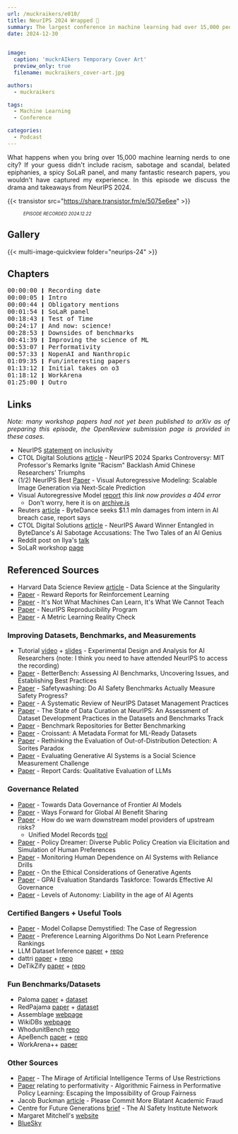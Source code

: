 ```yaml
---
url: /muckraikers/e010/
title: NeurIPS 2024 Wrapped 🌯
summary: The largest conference in machine learning had over 15,000 people in attendance, and so much tea!
date: 2024-12-30
 

image:
  caption: 'muckrAIkers Temporary Cover Art'
  preview_only: true
  filename: muckraikers_cover-art.jpg

authors:
  - muckraikers

tags:
  - Machine Learning
  - Conference

categories: 
  - Podcast
---
```


<div style="text-align: justify">
What happens when you bring over 15,000 machine learning nerds to one city? If your guess didn't include racism, sabotage and scandal, belated epiphanies, a spicy SoLaR panel, and many fantastic research papers, you wouldn't have captured my experience. In this episode we discuss the drama and takeaways from NeurIPS 2024.


{{< transistor src="https://share.transistor.fm/e/5075e6ee" >}}
<div style="font-size: x-small;font-style: italic;padding-left: 2.25rem;">EPISODE RECORDED 2024.12.22</a></div>
</div>


## Gallery

{{< multi-image-quickview folder="neurips-24" >}}

## Chapters

<div style="text-align: left; font-family:monospace;">
00:00:00 ❙ Recording date<br>
00:00:05 ❙ Intro<br>
00:00:44 ❙ Obligatory mentions<br>
00:01:54 ❙ SoLaR panel<br>
00:18:43 ❙ Test of Time<br>
00:24:17 ❙ And now: science!<br>
00:28:53 ❙ Downsides of benchmarks<br>
00:41:39 ❙ Improving the science of ML<br>
00:53:07 ❙ Performativity<br>
00:57:33 ❙ NopenAI and Nanthropic<br>
01:09:35 ❙ Fun/interesting papers<br>
01:13:12 ❙ Initial takes on o3<br>
01:18:12 ❙ WorkArena<br>
01:25:00 ❙ Outro
</div>

## Links

<div style="text-align: justify">

_Note: many workshop papers had not yet been published to arXiv as of preparing this episode, the OpenReview submission page is provided in these cases._

</div>

- NeurIPS [statement](https://neurips.cc/Conferences/2024/StatementOnInclusivity) on inclusivity
- CTOL Digital Solutions [article](https://www.ctol.digital/news/neurips-2024-controversy-mit-professor-remarks-chinese-researchers-triumphs/) - NeurIPS 2024 Sparks Controversy: MIT Professor's Remarks Ignite "Racism" Backlash Amid Chinese Researchers’ Triumphs
- (1/2) NeurIPS Best [Paper](https://arxiv.org/abs/2404.02905) - Visual Autoregressive Modeling: Scalable Image Generation via Next-Scale Prediction
- Visual Autoregressive Model [report](https://var-integrity-report.github.io) *this link now provides a 404 error*
  - Don't worry, here it is on [archive.is](https://archive.is/5GklT)
- Reuters [article](https://www.reuters.com/technology/artificial-intelligence/bytedance-seeks-11-mln-damages-intern-ai-breach-case-report-says-2024-11-28/) - ByteDance seeks $1.1 mln damages from intern in AI breach case, report says
- CTOL Digital Solutions [article](https://www.ctol.digital/news/ai-genius-neurips-win-bytedance-legal-battle/) - NeurIPS Award Winner Entangled in ByteDance's AI Sabotage Accusations: The Two Tales of an AI Genius
- Reddit post on Ilya's [talk](https://www.reddit.com/r/singularity/comments/1hdrjvq/ilyas_full_talk_at_neurips_2024_pretraining_as_we/)
- SoLaR workshop [page](https://solar-neurips.github.io)

## Referenced Sources
- Harvard Data Science Review [article](https://hdsr.mitpress.mit.edu/pub/g9mau4m0/release/2) - Data Science at the Singularity
- [Paper](https://arxiv.org/abs/2204.10817) - Reward Reports for Reinforcement Learning
- [Paper](https://arxiv.org/abs/2002.09398) - It's Not What Machines Can Learn, It's What We Cannot Teach 
- [Paper](https://arxiv.org/abs/2003.12206) - NeurIPS Reproducibility Program
- [Paper](https://arxiv.org/abs/2003.08505) - A Metric Learning Reality Check

### Improving Datasets, Benchmarks, and Measurements
- Tutorial [video](https://neurips.cc/virtual/2024/tutorial/99528) + [slides](https://neurips.cc/media/neurips-2024/Slides/99528_aXgzqdX.pdf) - Experimental Design and Analysis for AI Researchers (note: I think you need to have attended NeurIPS to access the recording)
- [Paper](https://betterbench.stanford.edu) - BetterBench: Assessing AI Benchmarks, Uncovering Issues, and Establishing Best Practices
- [Paper](https://www.safetywashing.ai) - Safetywashing: Do AI Safety Benchmarks Actually Measure Safety Progress?
- [Paper](https://arxiv.org/abs/2411.00266) - A Systematic Review of NeurIPS Dataset Management Practices
- [Paper](https://arxiv.org/abs/2410.22473) - The State of Data Curation at NeurIPS: An Assessment of Dataset Development Practices in the Datasets and Benchmarks Track
- [Paper](https://arxiv.org/abs/2410.24100) - Benchmark Repositories for Better Benchmarking
- [Paper](https://research.google/blog/croissant-a-metadata-format-for-ml-ready-datasets/) - Croissant: A Metadata Format for ML-Ready Datasets
- [Paper](https://arxiv.org/abs/2406.09867) - Rethinking the Evaluation of Out-of-Distribution Detection: A Sorites Paradox
- [Paper](https://arxiv.org/abs/2411.10939) - Evaluating Generative AI Systems is a Social Science Measurement Challenge
- [Paper](https://arxiv.org/abs/2409.00844) - Report Cards: Qualitative Evaluation of LLMs

### Governance Related
- [Paper](https://arxiv.org/abs/2412.03824) - Towards Data Governance of Frontier AI Models
- [Paper](https://openreview.net/forum?id=St6azqVuqs) - Ways Forward for Global AI Benefit Sharing
- [Paper](https://arxiv.org/abs/2410.02230) - How do we warn downstream model providers of upstream risks?
  - Unified Model Records [tool](https://modelrecord.com)
- [Paper](https://openreview.net/forum?id=OeT2vCFqYY) - Policy Dreamer: Diverse Public Policy Creation via Elicitation and Simulation of Human Preferences
- [Paper](https://arxiv.org/abs/2409.14055) - Monitoring Human Dependence on AI Systems with Reliance Drills
- [Paper](https://arxiv.org/abs/2411.19211) - On the Ethical Considerations of Generative Agents
- [Paper](https://openreview.net/forum?id=OvGYbqOEki) - GPAI Evaluation Standards Taskforce: Towards Effective AI Governance
- [Paper](https://openreview.net/forum?id=EH6SmoChx9) - Levels of Autonomy: Liability in the age of AI Agents

### Certified Bangers + Useful Tools
- [Paper](https://arxiv.org/abs/2402.07712) - Model Collapse Demystified: The Case of Regression
- [Paper](https://arxiv.org/abs/2405.19534) - Preference Learning Algorithms Do Not Learn Preference Rankings
- LLM Dataset Inference [paper](https://arxiv.org/abs/2406.06443) + [repo](https://github.com/pratyushmaini/llm_dataset_inference/)
- dattri [paper](https://arxiv.org/abs/2410.04555) + [repo](https://github.com/TRAIS-Lab/dattri)
- DeTikZify [paper](https://arxiv.org/abs/2405.15306) + [repo](https://github.com/potamides/DeTikZify)

### Fun Benchmarks/Datasets
- Paloma [paper](https://arxiv.org/abs/2312.10523) + [dataset](https://huggingface.co/datasets/allenai/paloma)
- RedPajama [paper](https://arxiv.org/abs/2411.12372) + [dataset](https://huggingface.co/datasets/togethercomputer/RedPajama-Data-V2)
- Assemblage [webpage](https://assemblage-dataset.net)
- WikiDBs [webpage](https://wikidbs.github.io)
- WhodunitBench [repo](https://github.com/jun0wanan/WhodunitBench-Murder_Mystery_Games)
- ApeBench [paper](https://arxiv.org/abs/2411.00180) + [repo](https://github.com/tum-pbs/apebench)
- WorkArena++ [paper](https://arxiv.org/abs/2407.05291)

### Other Sources
- [Paper](https://arxiv.org/abs/2412.07066) - The Mirage of Artificial Intelligence Terms of Use Restrictions
- [Paper](https://dl.acm.org/doi/abs/10.1145/3630106.3658929?casa_token=yIEkPHNWMQcAAAAA:tlzV9xzpsfdHbNpM6ZV-2rF4yFidBABwHz2E5uMt4ez-OSnF3xHu97eJQNkZWaKGV7QIzFh03-F0dRSn) relating to performativity - Algorithmic Fairness in Performative Policy Learning: Escaping the Impossibility of Group Fairness
- Jacob Buckman [article](https://jacobbuckman.com/2021-05-29-please-commit-more-blatant-academic-fraud/) - Please Commit More Blatant Academic Fraud
- Centre for Future Generations [brief](https://cfg.eu/the-ai-safety-institute-network-who-what-and-how/) - The AI Safety Institute Network
- Margaret Mitchell's [website](https://www.m-mitchell.com)
- [BlueSky](https://bsky.app)